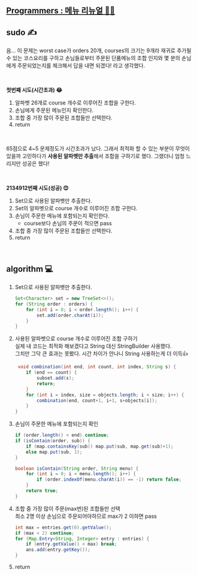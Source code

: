 ## [Programmers : 메뉴 리뉴얼 👩‍🍳](https://programmers.co.kr/learn/courses/30/lessons/72411)

## sudo ✍  
음... 이 문제는 worst case가 orders 20개, courses의 크기는 9개라 재귀로 추가될 수 있는 코스요리를 구하고 손님들로부터 주문된 단품메뉴의 조합 인지와 몇 분의 손님에게 주문되었는지를 체크해서 답을 내면 되겠다! 라고 생각했다.  

<br/>

**첫번째 시도(시간초과) 😂**
1. 알파벳 26개로 course 개수로 이루어진 조합을 구한다.
2. 손님에게 주문된 메뉴인지 확인한다.
3. 조합 중 가장 많이 주문된 조합들만 선택한다.
4. return  

<br/>  

65점으로 4~5 문제정도가 시간초과가 났다. 그래서 최적화 할 수 있는 부분이 무엇이 있을까 고민하다가 **사용된 알파벳만 추출**해서 조합을 구하기로 했다. 그랬더니 엄청 느리지만 성공은 했다!  

<br/>

**2134912번째 시도(성공) 😊**
1. Set으로 사용된 알파벳만 추출한다.
2. Set의 알파벳으로 course 개수로 이루어진 조합 구한다.  
3. 손님이 주문한 메뉴에 포함되는지 확인한다.
    * course보다 손님의 주문이 적으면 pass 
4. 조합 중 가장 많이 주문된 조합들만 선택한다.
4. return

<br/>

## algorithm 💻  
1. Set으로 사용된 알파벳만 추출한다.
    ```java
    Set<Character> set = new TreeSet<>();
    for (String order : orders) { 
        for (int i = 0; i < order.length(); i++) {
            set.add(order.charAt(i));
        }
    }
    ```

2. 사용된 알파벳으로 course 개수로 이루어진 조합 구하기  
    실제 내 코드는 최적화 해보겠다고 String 대신 StringBuilder 사용했다.  
    그치만 그닥 큰 효과는 못봤다. 시간 차이가 안나니 String 사용하는게 더 이득👍
    ```java
     void combination(int end, int count, int index, String s) {
        if (end == count) {
            subset.add(s);
            return;
        }
        for (int i = index, size = objects.length; i < size; i++) {
            combination(end, count+1, i+1, s+objects[i]);
        }
    }
    ```

3. 손님이 주문한 메뉴에 포함되는지 확인
    ```java
    if (order.length() < end) continue; 
    if (isContain(order, sub)) {
        if (map.containsKey(sub)) map.put(sub, map.get(sub)+1);
        else map.put(sub, 1);
    }
    ```
    ```java
    boolean isContain(String order, String menu) {
        for (int i = 0; i < menu.length(); i++) {
            if (order.indexOf(menu.charAt(i)) == -1) return false;
        }
        return true;
    }
    ```

4. 조합 중 가장 많이 주문(max번)된 조합들만 선택  
    최소 2명 이상 손님으로 주문되어야하므로 max가 2 이하면 pass
    ```java
    int max = entries.get(0).getValue();
    if (max < 2) continue;
    for (Map.Entry<String, Integer> entry : entries) {
        if (entry.getValue() < max) break;
        ans.add(entry.getKey());         
    }
    ```

5. return
